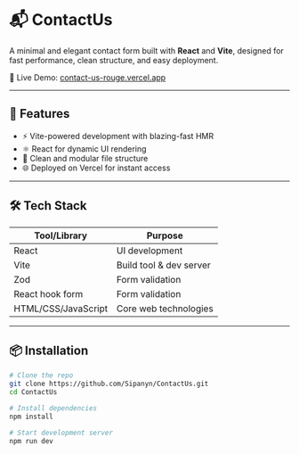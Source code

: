 # 📬 ContactUs

A minimal and elegant contact form built with **React** and **Vite**, designed for fast performance, clean structure, and easy deployment.

🔗 Live Demo: [contact-us-rouge.vercel.app](https://contact-us-rouge.vercel.app)

---

## 🚀 Features

- ⚡️ Vite-powered development with blazing-fast HMR
- ⚛️ React for dynamic UI rendering
- 🧼 Clean and modular file structure
- 🌐 Deployed on Vercel for instant access

---

## 🛠️ Tech Stack

| Tool/Library        | Purpose                         |
|---------------------|---------------------------------|
| React               | UI development                  |
| Vite                | Build tool & dev server         |
| Zod                 | Form validation                 |
| React hook form     | Form validation                 |
| HTML/CSS/JavaScript | Core web technologies           |

---

## 📦 Installation

```bash
# Clone the repo
git clone https://github.com/Sipanyn/ContactUs.git
cd ContactUs

# Install dependencies
npm install

# Start development server
npm run dev

